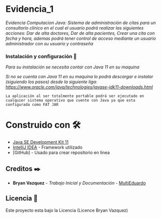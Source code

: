 # Evidencia_1
_Evidencia Computacion Java: Sistema de administración de citas para un consultorio clínico en el cual el usuario podrá realizar las siguientes acciones: Dar de alta doctores, Dar de alta pacientes, Crear una cita con fecha y hora, ademas podrá tener control de acceso mediante un usuario administrador con su usuario y contraseña_

### Instalación y configuración 🔧
_Para su instalación se necesita contar con Java 11 en su maquina_

_Si no se cuenta con Java 11 en su maquina lo podrá descargar e instalar (siguiendo los pasos) desde la siguiente liga: https://www.oracle.com/java/technologies/javase-jdk11-downloads.html_
```
La aplicación al ser totalmente portable podrá ser ejecutado en cualquier sistema operativo que cuente con Java ya que esta configurada como FAT JAR
```
# Construido con 🛠️
* [Java SE Development Kit 11](https://www.oracle.com/mx/java/technologies/javase-jdk11-downloads.html)
* [IntelliJ IDEA](https://www.jetbrains.com/es-es/idea/) - Framework utilizado
* [GitHub] - Usado para crear repositorio en linea

## Creditos ✒️
* **Bryan Vazquez** - *Trabajo Inicial y Documentación* - [MultiEduardo](https://github.com/MultiEduardo)

## Licencia 📄
Este proyecto esta bajo la Licencia (Licence Bryan Vazquez)
